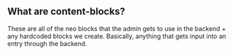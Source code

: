 ## What are content-blocks?
 These are all of the neo blocks that the admin gets to use in the backend + any hardcoded blocks we create. Basically, anything that gets input into an entry through the backend. 